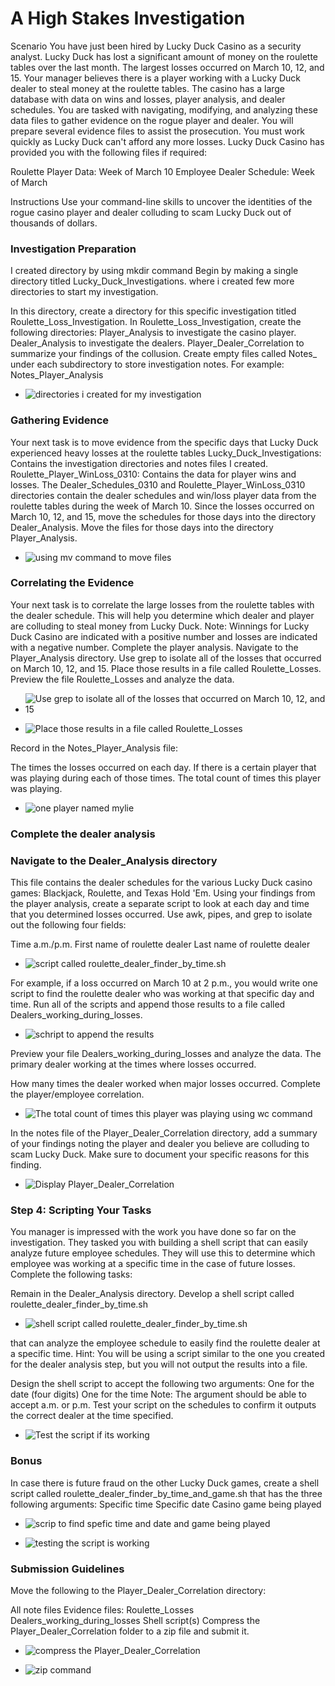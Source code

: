 # A High Stakes Investigation

Scenario
You have just been hired by Lucky Duck Casino as a security analyst.
Lucky Duck has lost a significant amount of money on the roulette tables over the last month.
The largest losses occurred on March 10, 12, and 15.
Your manager believes there is a player working with a Lucky Duck dealer to steal money at the roulette tables.
The casino has a large database with data on wins and losses, player analysis, and dealer schedules.
You are tasked with navigating, modifying, and analyzing these data files to gather evidence on the rogue player and dealer.
You will prepare several evidence files to assist the prosecution.
You must work quickly as Lucky Duck can't afford any more losses.
Lucky Duck Casino has provided you with the following files if required:

Roulette Player Data: Week of March 10
Employee Dealer Schedule: Week of March

Instructions
Use your command-line skills to uncover the identities of the rogue casino player and dealer colluding to scam Lucky Duck out of thousands of dollars.

### Investigation Preparation
 I created directory by using mkdir command
 Begin by making a single directory titled Lucky_Duck_Investigations. 
 where i created few more directories to start my investigation.

In this directory, create a directory for this specific investigation titled Roulette_Loss_Investigation.
In Roulette_Loss_Investigation, create the following directories:
Player_Analysis to investigate the casino player.
Dealer_Analysis to investigate the dealers.
Player_Dealer_Correlation to summarize your findings of the collusion.
Create empty files called Notes_<Directory Name> under each subdirectory to store investigation notes.
For example: Notes_Player_Analysis

- ![directories i created for my investigation](./Images/image_1.png)

### Gathering Evidence

Your next task is to move evidence from the specific days that Lucky Duck experienced heavy losses at the roulette tables
Lucky_Duck_Investigations: Contains the investigation directories and notes files I created.
Roulette_Player_WinLoss_0310: Contains the data for player wins and losses.
The Dealer_Schedules_0310 and Roulette_Player_WinLoss_0310 directories contain the dealer schedules and win/loss player data from the roulette tables during the week of March 10.
Since the losses occurred on March 10, 12, and 15, move the schedules for those days into the directory Dealer_Analysis.
Move the files for those days into the directory Player_Analysis.

- ![using mv command to move files](./Images/image_2.png)

### Correlating the Evidence

Your next task is to correlate the large losses from the roulette tables with the dealer schedule. This will help you determine which dealer and player are colluding to steal money from Lucky Duck.
Note: Winnings for Lucky Duck Casino are indicated with a positive number and losses are indicated with a negative number.
Complete the player analysis.
Navigate to the Player_Analysis directory.
Use grep to isolate all of the losses that occurred on March 10, 12, and 15.
Place those results in a file called Roulette_Losses.
Preview the file Roulette_Losses and analyze the data.

- ![Use grep to isolate all of the losses that occurred on March 10, 12, and 15](./Images/image_3.png)

- ![Place those results in a file called Roulette_Losses](./Images/image_x.png)

Record in the Notes_Player_Analysis file:

The times the losses occurred on each day.
If there is a certain player that was playing during each of those times.
The total count of times this player was playing.

- ![one player named mylie](./Images/image_4.png)

### Complete the dealer analysis

### Navigate to the Dealer_Analysis directory

This file contains the dealer schedules for the various Lucky Duck casino games: Blackjack, Roulette, and Texas Hold 'Em.
Using your findings from the player analysis, create a separate script to look at each day and time that you determined losses occurred. Use awk, pipes, and grep to isolate out the following four fields:

Time
a.m./p.m.
First name of roulette dealer
Last name of roulette dealer

- ![script called roulette_dealer_finder_by_time.sh](./Images/image_5.png)

For example, if a loss occurred on March 10 at 2 p.m., you would write one script to find the roulette dealer who was working at that specific day and time.
Run all of the scripts and append those results to a file called Dealers_working_during_losses.

- ![schript to append the results](./Images/image_6.png)

Preview your file Dealers_working_during_losses and analyze the data.
The primary dealer working at the times where losses occurred.


How many times the dealer worked when major losses occurred.
Complete the player/employee correlation.

- ![The total count of times this player was playing using wc command](./Images/image_7.png)

In the notes file of the Player_Dealer_Correlation directory, add a summary of your findings noting the player and dealer you believe are colluding to scam Lucky Duck.
Make sure to document your specific reasons for this finding.

- ![Display Player_Dealer_Correlation](./Images/image_8.png)

### Step 4: Scripting Your Tasks

You manager is impressed with the work you have done so far on the investigation.
They tasked you with building a shell script that can easily analyze future employee schedules. They will use this to determine which employee was working at a specific time in the case of future losses.
Complete the following tasks:

Remain in the Dealer_Analysis directory.  Develop a shell script called roulette_dealer_finder_by_time.sh 

- ![shell script called roulette_dealer_finder_by_time.sh](./Images/image_9.png)

that can analyze the employee schedule to easily find the roulette dealer at a specific time.
Hint: You will be using a script similar to the one you created for the dealer analysis step, but you will not output the results into a file.

Design the shell script to accept the following two arguments:
One for the date (four digits)
One for the time
Note: The argument should be able to accept a.m. or p.m.
Test your script on the schedules to confirm it outputs the correct dealer at the time specified.

- ![Test the script if its working](./Images/image_10.png)

### Bonus

In case there is future fraud on the other Lucky Duck games, create a shell script called roulette_dealer_finder_by_time_and_game.sh that has the three following arguments:
Specific time
Specific date
Casino game being played

- ![scrip to find spefic time and date and game being played](./Images/image_11.png)

- ![testing the script is working](./Images/image_12.png)

### Submission Guidelines

Move the following to the Player_Dealer_Correlation directory:

All note files
Evidence files:
Roulette_Losses
Dealers_working_during_losses
Shell script(s)
Compress the Player_Dealer_Correlation folder to a zip file and submit it.

- ![compress the Player_Dealer_Correlation](./Images/image_13.png)

- ![zip command](./Images/image_14.png)
